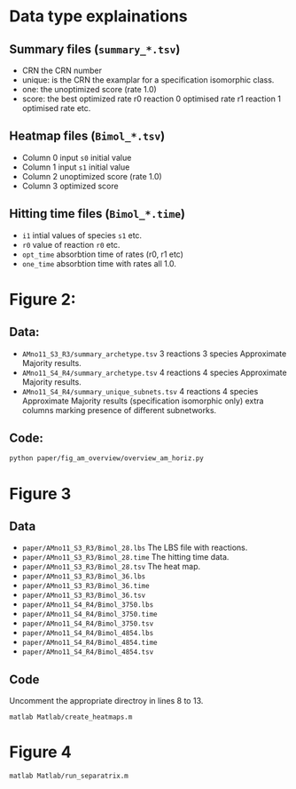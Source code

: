 
# Data type explainations
## Summary files (`summary_*.tsv`)
* CRN	the CRN number
* unique: is the CRN the examplar for a specification isomorphic class.
* one: the unoptimized score (rate 1.0)
* score: the best optimized rate 
r0 reaction 0 optimised rate
r1 reaction 1 optimised rate
etc.

## Heatmap files (`Bimol_*.tsv`)
* Column 0 input `s0` initial value
* Column 1 input `s1` initial value
* Column 2 unoptimized score (rate 1.0)
* Column 3 optimized score 

## Hitting time files (`Bimol_*.time`)
* `i1` intial values of species `s1` etc. 
* `r0` value of reaction `r0` etc. 
* `opt_time` absorbtion time of rates (r0, r1 etc)
* `one_time` absorbtion time with rates all 1.0.


# Figure 2:
## Data:
* `AMno11_S3_R3/summary_archetype.tsv`
    3 reactions 3 species Approximate Majority results.  
* `AMno11_S4_R4/summary_archetype.tsv`
    4 reactions 4 species Approximate Majority results.  
* `AMno11_S4_R4/summary_unique_subnets.tsv`
    4 reactions 4 species Approximate Majority results (specification isomorphic only) extra columns marking presence of different subnetworks. 

## Code:
`python paper/fig_am_overview/overview_am_horiz.py`

# Figure 3

## Data

* `paper/AMno11_S3_R3/Bimol_28.lbs` The LBS file with reactions.
* `paper/AMno11_S3_R3/Bimol_28.time` The hitting time data.
* `paper/AMno11_S3_R3/Bimol_28.tsv` The heat map.
* `paper/AMno11_S3_R3/Bimol_36.lbs`
* `paper/AMno11_S3_R3/Bimol_36.time`
* `paper/AMno11_S3_R3/Bimol_36.tsv`
* `paper/AMno11_S4_R4/Bimol_3750.lbs`
* `paper/AMno11_S4_R4/Bimol_3750.time`
* `paper/AMno11_S4_R4/Bimol_3750.tsv`
* `paper/AMno11_S4_R4/Bimol_4854.lbs`
* `paper/AMno11_S4_R4/Bimol_4854.time`
* `paper/AMno11_S4_R4/Bimol_4854.tsv`



## Code
Uncomment the appropriate directroy in lines 8 to 13.

`matlab Matlab/create_heatmaps.m`


# Figure 4
`matlab Matlab/run_separatrix.m`
